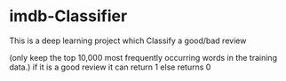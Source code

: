 # imdb-Classifier
This is a deep learning project which Classify a good/bad review

(only keep the top 10,000 most frequently occurring words in the training data.)
if it is a good review it can return 1 else returns 0
